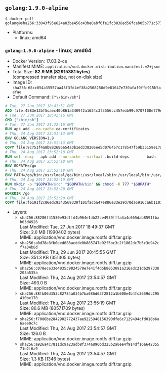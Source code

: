## `golang:1.9.0-alpine`

```console
$ docker pull golang@sha256:33043f95e624a83be456c43be0abf6fe1fc3838ed56fcab05b771c577f27835b
```

-	Platforms:
	-	linux; amd64

### `golang:1.9.0-alpine` - linux; amd64

-	Docker Version: 17.03.2-ce
-	Manifest MIME: `application/vnd.docker.distribution.manifest.v2+json`
-	Total Size: **82.9 MB (82915381 bytes)**  
	(compressed transfer size, not on-disk size)
-	Image ID: `sha256:68cc054a35557aa43f3fd4ef38a2568250d9e81647e739afaf9ffc915b5aefae`
-	Default Command: `["\/bin\/sh"]`

```dockerfile
# Tue, 27 Jun 2017 18:41:51 GMT
ADD file:4583e12bf5caec40b861a3409f2a1624c3f3556cc457edb99c9707f00e779e45 in / 
# Tue, 27 Jun 2017 18:42:16 GMT
CMD ["/bin/sh"]
# Tue, 27 Jun 2017 21:22:16 GMT
RUN apk add --no-cache ca-certificates
# Thu, 24 Aug 2017 23:51:13 GMT
ENV GOLANG_VERSION=1.9
# Thu, 24 Aug 2017 23:51:13 GMT
COPY file:9c751f4a8b882686654a3b1ed338206ee5d076457c178547f59b35159e17a438 in /go-alpine-patches/ 
# Thu, 24 Aug 2017 23:52:18 GMT
RUN set -eux; 	apk add --no-cache --virtual .build-deps 		bash 		gcc 		musl-dev 		openssl 		go 	; 	export 		GOROOT_BOOTSTRAP="$(go env GOROOT)" 		GOOS="$(go env GOOS)" 		GOARCH="$(go env GOARCH)" 		GO386="$(go env GO386)" 		GOARM="$(go env GOARM)" 		GOHOSTOS="$(go env GOHOSTOS)" 		GOHOSTARCH="$(go env GOHOSTARCH)" 	; 		wget -O go.tgz "https://golang.org/dl/go$GOLANG_VERSION.src.tar.gz"; 	echo 'a4ab229028ed167ba1986825751463605264e44868362ca8e7accc8be057e993 *go.tgz' | sha256sum -c -; 	tar -C /usr/local -xzf go.tgz; 	rm go.tgz; 		cd /usr/local/go/src; 	for p in /go-alpine-patches/*.patch; do 		[ -f "$p" ] || continue; 		patch -p2 -i "$p"; 	done; 	./make.bash; 		rm -rf /go-alpine-patches; 	apk del .build-deps; 		export PATH="/usr/local/go/bin:$PATH"; 	go version
# Thu, 24 Aug 2017 23:52:18 GMT
ENV GOPATH=/go
# Thu, 24 Aug 2017 23:52:18 GMT
ENV PATH=/go/bin:/usr/local/go/bin:/usr/local/sbin:/usr/local/bin:/usr/sbin:/usr/bin:/sbin:/bin
# Thu, 24 Aug 2017 23:52:19 GMT
RUN mkdir -p "$GOPATH/src" "$GOPATH/bin" && chmod -R 777 "$GOPATH"
# Thu, 24 Aug 2017 23:52:20 GMT
WORKDIR /go
# Thu, 24 Aug 2017 23:52:20 GMT
COPY file:f6191f2c86edc9343569339f101facba47e886e33e29d70da6916ca6b1101a53 in /usr/local/bin/ 
```

-	Layers:
	-	`sha256:88286f41530e93dffd4b964e1db22ce4939fffa4a4c665dab8591fbab03d4926`  
		Last Modified: Tue, 27 Jun 2017 18:49:37 GMT  
		Size: 2.0 MB (1990402 bytes)  
		MIME: application/vnd.docker.image.rootfs.diff.tar.gzip
	-	`sha256:a0d78e8fb0eed688aedde0b885747e92f5bc3c2f1862dc7b5c3e942cf7a34b6d`  
		Last Modified: Thu, 29 Jun 2017 20:45:55 GMT  
		Size: 351.3 KB (351305 bytes)  
		MIME: application/vnd.docker.image.rootfs.diff.tar.gzip
	-	`sha256:c078ece33e4035c9024579e7e41f4d5b8053091a316adc21db297338203a535a`  
		Last Modified: Thu, 24 Aug 2017 23:54:57 GMT  
		Size: 493.0 B  
		MIME: application/vnd.docker.image.rootfs.diff.tar.gzip
	-	`sha256:88fb06d353c82784a034b7ba086d63f2812a1b600e4b4fc3659dc295410be170`  
		Last Modified: Thu, 24 Aug 2017 23:55:19 GMT  
		Size: 80.6 MB (80571709 bytes)  
		MIME: application/vnd.docker.image.rootfs.diff.tar.gzip
	-	`sha256:f7086be2842902772437ae9225948156390dfe6c7129494cfd018b6a6aee9c7c`  
		Last Modified: Thu, 24 Aug 2017 23:54:57 GMT  
		Size: 126.0 B  
		MIME: application/vnd.docker.image.rootfs.diff.tar.gzip
	-	`sha256:a926a4c7811dc9a23adb8f374a896bd325b2a0ee4f914df16a64235571e2f6a9`  
		Last Modified: Thu, 24 Aug 2017 23:54:57 GMT  
		Size: 1.3 KB (1346 bytes)  
		MIME: application/vnd.docker.image.rootfs.diff.tar.gzip
